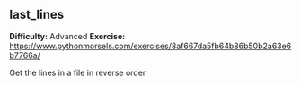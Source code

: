 ## last_lines
**Difficulty:** Advanced
**Exercise:** https://www.pythonmorsels.com/exercises/8af667da5fb64b86b50b2a63e6b7766a/

Get the lines in a file in reverse order
    